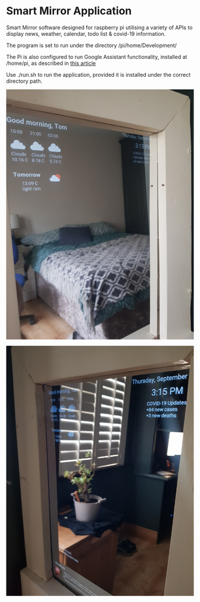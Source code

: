# Smart Mirror Application

Smart Mirror software designed for raspberry pi utilising a variety of APIs to display news, weather, calendar, todo list & covid-19 information.

The program is set to run under the directory /pi/home/Development/

The Pi is also configured to run Google Assistant functionality, installed at /home/pi, as described in [this article](https://medium.com/@kevalpatel2106/turn-your-raspberry-pi-into-homemade-google-home-9e29ad220075)

Use ./run.sh to run the application, provided it is installed under the correct directory path.

![](https://github.com/thomaskelly97/SmartMirror/blob/master/resources/mirror_left.jpg)

![](https://github.com/thomaskelly97/SmartMirror/blob/master/resources/mirror_right.jpg)

